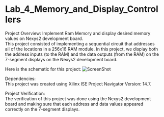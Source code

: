 # Lab_4_Memory_and_Display_Controllers 
Project Overview:
Implement Ram Memory and display desired memory values on Nexys2 development board.  
This project consisted of implementing a sequential circuit that addresses all of the locations in a 256x16 RAM module. In this project, we display both the address inputs (to the RAM) and the data outputs (from the RAM) on the 7-segment displays on the Nexys2 development board.
  
Here is the schematic for this project:
![ScreenShot](https://cloud.githubusercontent.com/assets/14812721/24824442/0aa83f4e-1bc0-11e7-917a-aee6afea7bcd.jpg)

Dependencies:  
This project was created using Xilinx ISE Project Navigator Version: 14.7.

Project Verification:  
The verification of this project was done using the Nexys2 development board and making sure that each address and data values appeared correctly on the 7-segment displays.
